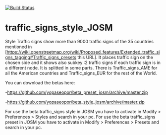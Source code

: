 [![Build Status](https://travis-ci.org/yopaseopor/traffic_signs_style_JOSM.svg?branch=master)](https://travis-ci.org/yopaseopor/traffic_signs_style_JOSM)
# traffic_signs_style_JOSM
Style Traffic signs show more than 9000 traffic signs of the 35 countries mentioned in [https://wiki.openstreetmap.org/wiki/Proposed_features/Extended_traffic_signs_tagging#Traffic_signs_presets this URL]. It places traffic sign on the chosen side and it shows also subkey :2 traffic signs if each traffic sign is in a different node. It is splitted in some parts. There is Traffic_signs_AME for all the American countries and Traffic_signs_EUR for the rest of the World. 


You can download the betas here:

-https://github.com/yopaseopor/beta_preset_josm/archive/master.zip

-https://github.com/yopaseopor/beta_style_josm/archive/master.zip

For use the beta traffic_signs style in JOSM you have to activate in Modify > Preferences > Styles and search in your pc. For use the beta traffic_signs preset in JOSM you have to activate in Modify > Preferences > Presets and search in your pc.
